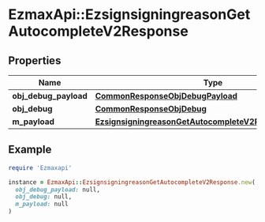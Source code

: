 # EzmaxApi::EzsignsigningreasonGetAutocompleteV2Response

## Properties

| Name | Type | Description | Notes |
| ---- | ---- | ----------- | ----- |
| **obj_debug_payload** | [**CommonResponseObjDebugPayload**](CommonResponseObjDebugPayload.md) |  |  |
| **obj_debug** | [**CommonResponseObjDebug**](CommonResponseObjDebug.md) |  | [optional] |
| **m_payload** | [**EzsignsigningreasonGetAutocompleteV2ResponseMPayload**](EzsignsigningreasonGetAutocompleteV2ResponseMPayload.md) |  |  |

## Example

```ruby
require 'Ezmaxapi'

instance = EzmaxApi::EzsignsigningreasonGetAutocompleteV2Response.new(
  obj_debug_payload: null,
  obj_debug: null,
  m_payload: null
)
```

